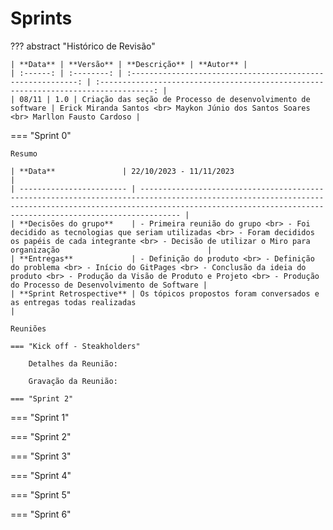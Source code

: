 # **Sprints**

??? abstract "Histórico de Revisão"

    | **Data** | **Versão** | **Descrição** | **Autor** |
    | :------: | :--------: | :----------------------------------------------------------: | :----------------------------------------------------------------------------------: |
    | 08/11 | 1.0 | Criação das seção de Processo de desenvolvimento de software | Erick Miranda Santos <br> Maykon Júnio dos Santos Soares <br> Marllon Fausto Cardoso |

=== "Sprint 0"

    Resumo

    | **Data**               | 22/10/2023 - 11/11/2023                                                                                                                                                                                                                           |
    | ------------------------ | --------------------------------------------------------------------------------------------------------------------------------------------------------------------------------------------------------------------------- |
    | **Decisões do grupo**    | - Primeira reunião do grupo <br> - Foi decidido as tecnologias que seriam utilizadas <br> - Foram decididos os papéis de cada integrante <br> - Decisão de utilizar o Miro para organização                                 |
    | **Entregas**             | - Definição do produto <br> - Definição do problema <br> - Início do GitPages <br> - Conclusão da ideia do produto <br> - Produção da Visão de Produto e Projeto <br> - Produção do Processo de Desenvolvimento de Software |
    | **Sprint Retrospective** | Os tópicos propostos foram conversados e as entregas todas realizadas                                                                                                                                                       |

    Reuniões

    === "Kick off - Steakholders"

        Detalhes da Reunião:

        Gravação da Reunião:

    === "Sprint 2"

=== "Sprint 1"

=== "Sprint 2"

=== "Sprint 3"

=== "Sprint 4"

=== "Sprint 5"

=== "Sprint 6"
